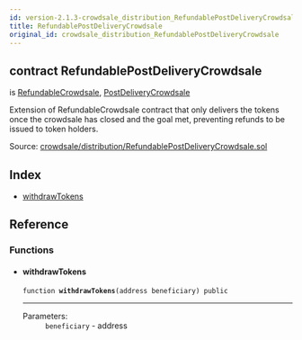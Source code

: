 ```yaml
---
id: version-2.1.3-crowdsale_distribution_RefundablePostDeliveryCrowdsale
title: RefundablePostDeliveryCrowdsale
original_id: crowdsale_distribution_RefundablePostDeliveryCrowdsale
---
```


<div class="contract-doc"><div class="contract"><h2 class="contract-header"><span class="contract-kind">contract</span> RefundablePostDeliveryCrowdsale</h2><p class="base-contracts"><span>is</span> <a href="crowdsale_distribution_RefundableCrowdsale.html">RefundableCrowdsale</a><span>, </span><a href="crowdsale_distribution_PostDeliveryCrowdsale.html">PostDeliveryCrowdsale</a></p><p class="description">Extension of RefundableCrowdsale contract that only delivers the tokens once the crowdsale has closed and the goal met, preventing refunds to be issued to token holders.</p><div class="source">Source: <a href="https://github.com/OpenZeppelin/zeppelin-solidity/blob/v2.1.3/contracts/crowdsale/distribution/RefundablePostDeliveryCrowdsale.sol" target="_blank">crowdsale/distribution/RefundablePostDeliveryCrowdsale.sol</a></div></div><div class="index"><h2>Index</h2><ul><li><a href="crowdsale_distribution_RefundablePostDeliveryCrowdsale.html#withdrawTokens">withdrawTokens</a></li></ul></div><div class="reference"><h2>Reference</h2><div class="functions"><h3>Functions</h3><ul><li><div class="item function"><span id="withdrawTokens" class="anchor-marker"></span><h4 class="name">withdrawTokens</h4><div class="body"><code class="signature">function <strong>withdrawTokens</strong><span>(address beneficiary) </span><span>public </span></code><hr/><dl><dt><span class="label-parameters">Parameters:</span></dt><dd><div><code>beneficiary</code> - address</div></dd></dl></div></div></li></ul></div></div></div>
